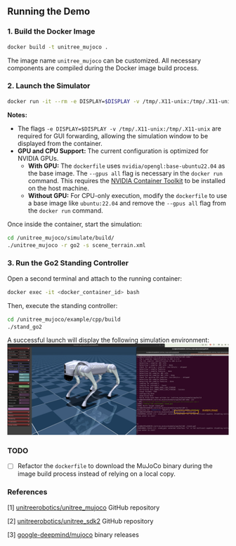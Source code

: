 ## Running the Demo

### 1. Build the Docker Image
```sh
docker build -t unitree_mujoco .
```
The image name `unitree_mujoco` can be customized. All necessary components are compiled during the Docker image build process.

### 2. Launch the Simulator

```sh
docker run -it --rm -e DISPLAY=$DISPLAY -v /tmp/.X11-unix:/tmp/.X11-unix --gpus all unitree_mujoco bash
```

**Notes:**
*   The flags `-e DISPLAY=$DISPLAY -v /tmp/.X11-unix:/tmp/.X11-unix` are required for GUI forwarding, allowing the simulation window to be displayed from the container.
*   **GPU and CPU Support:** The current configuration is optimized for NVIDIA GPUs.
    *   **With GPU:** The `dockerfile` uses `nvidia/opengl:base-ubuntu22.04` as the base image. The `--gpus all` flag is necessary in the `docker run` command. This requires the [NVIDIA Container Toolkit](https://docs.nvidia.com/datacenter/cloud-native/container-toolkit/latest/install-guide.html) to be installed on the host machine.
    *   **Without GPU:** For CPU-only execution, modify the `dockerfile` to use a base image like `ubuntu:22.04` and remove the `--gpus all` flag from the `docker run` command.

Once inside the container, start the simulation:
```sh
cd /unitree_mujoco/simulate/build/
./unitree_mujoco -r go2 -s scene_terrain.xml
```

### 3. Run the Go2 Standing Controller
Open a second terminal and attach to the running container:
```sh
docker exec -it <docker_container_id> bash
```
Then, execute the standing controller:
```sh
cd /unitree_mujoco/example/cpp/build
./stand_go2
```

A successful launch will display the following simulation environment:
![image](./docs/screenshot.jpg)


### TODO
- [ ] Refactor the `dockerfile` to download the MuJoCo binary during the image build process instead of relying on a local copy.


### References
[1] [unitreerobotics/unitree_mujoco](https://github.com/unitreerobotics/unitree_mujoco) GitHub repository

[2] [unitreerobotics/unitree_sdk2](https://github.com/unitreerobotics/unitree_sdk2) GitHub repository

[3] [google-deepmind/mujoco](https://github.com/google-deepmind/mujoco/releases) binary releases
